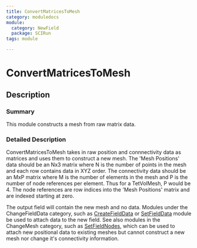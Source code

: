 ```yaml
---
title: ConvertMatricesToMesh
category: moduledocs
module:
  category: NewField
  package: SCIRun
tags: module

---
```


# ConvertMatricesToMesh

## Description

### Summary


This module constructs a mesh from raw matrix data.

### Detailed Description

ConvertMatricesToMesh takes in raw position and connnectivity data as matrices and uses them to construct a new mesh. The 'Mesh Positions' data should be an Nx3 matrix where N is the number of points in the mesh and each row contains data in XYZ order. The connectivity data should be an MxP matrix where M is the number of elements in the mesh and P is the number of node references per element. Thus for a TetVolMesh, P would be 4. The node references are row indices into the 'Mesh Positions' matrix and are indexed starting at zero.

The output field will contain the new mesh and no data. Modules under the ChangeFieldData category, such as [CreateFieldData](createfielddata) or [SetFieldData](setfielddata) module be used to attach data to the new field. See also modules in the ChangeMesh category, such as [SetFieldNodes](setfieldnodes), which can be used to attach new positional data to existing meshes but cannot construct a new mesh nor change it's connectivity information.
